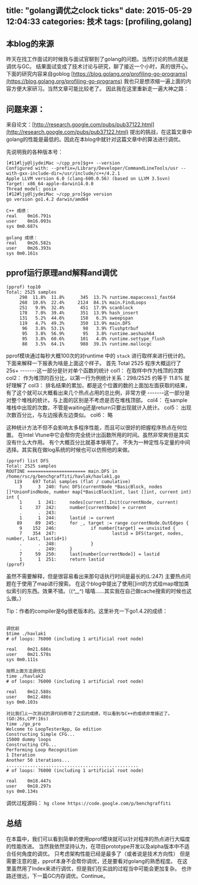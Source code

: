 title: "golang调优之clock ticks"
date: 2015-05-29 12:04:33
categories: 技术
tags: [profiling,golang] 
---

## 本blog的来源

昨天在找工作面试的时候我与面试官聊到了golang的问题。当然讨论的热点就是调优与GC。
结果面试变成了技术讨论与研究，聊了接近一个小时，真的很开心。
下面的研究内容来自goblog [https://blog.golang.org/profiling-go-programs](https://blog.golang.org/profiling-go-programs)
我也只是想浓缩一遍上面的内容方便大家研习。当然文章可能比较老了。
因此我在这里重新走一遍大神之路：

## 问题来源：

来自论文：[http://research.google.com/pubs/pub37122.html](http://research.google.com/pubs/pub37122.html)
提出的挑战，在这篇文章中golang的性能是最低的。因此在本blog中就针对这篇文章中的算法进行调优。

先说明我的各种版本号：

```
[#11#ljy@ljydeiMac ~/cpp_pro]$g++ --version
Configured with: --prefix=/Library/Developer/CommandLineTools/usr --with-gxx-include-dir=/usr/include/c++/4.2.1
Apple LLVM version 6.0 (clang-600.0.56) (based on LLVM 3.5svn)
Target: x86_64-apple-darwin14.0.0
Thread model: posix
[#12#ljy@ljydeiMac ~/cpp_pro]$go version
go version go1.4.2 darwin/amd64

C++ 成绩：
real	0m16.791s
user	0m16.093s
sys	0m0.687s

golang 成绩：
real	0m26.582s
user	0m26.393s
sys	0m0.161s
```

## pprof运行原理and解释and调优

```
(pprof) top10
Total: 2525 samples
     298  11.8%  11.8%      345  13.7% runtime.mapaccess1_fast64
     268  10.6%  22.4%     2124  84.1% main.FindLoops
     251   9.9%  32.4%      451  17.9% scanblock
     178   7.0%  39.4%      351  13.9% hash_insert
     131   5.2%  44.6%      158   6.3% sweepspan
     119   4.7%  49.3%      350  13.9% main.DFS
      96   3.8%  53.1%       98   3.9% flushptrbuf
      95   3.8%  56.9%       95   3.8% runtime.aeshash64
      95   3.8%  60.6%      101   4.0% runtime.settype_flush
      88   3.5%  64.1%      988  39.1% runtime.mallocgc
```
pprof模块通过每秒大概100次的对runtime 中的 `stack` 进行取样来进行统计的。下面来解释一下报表为啥是上面这个样子。
首先 Total 2525 程序大概运行了25s+
-------这一部分是针对单个函数的统计
col1： 在取样中作为栈顶的次数
col2： 作为堆顶的百分比，以第一行为例统计关系：298/2525 约等于 11.8% 就好理解了
col3： 排名结果的累加，都是这个位置的数的上面加左面获取的结果，有了这个就可以大概看出来几个热点占用的总比例，非常方便
-------这一部分是对整个堆栈的统计。与上面的区别是不考虑是否在堆栈顶部。
col4： 在sample堆栈中出现的次数，不管是waiting还是return只要出现就计入统计。
col5： 出现次数百分比，与左边报表左边类似。
col6： 略

这种统计方法不但不会影响太多程序性能，而且可以很好的把握程序热点在何位置。
在Intel Vtune中它会帮你完全统计出函数所用的时间。虽然非常爽但是其实没有什么大作用。
有个大概百分比就基本够用了。
不失为一种定性与定量的中间选择。其实我在做log系统的时候也可以仿照他的来做。

```
(pprof) list DFS
Total: 2525 samples
ROUTINE ====================== main.DFS in /home/rsc/g/benchgraffiti/havlak/havlak1.go
   119    697 Total samples (flat / cumulative)
     3      3  240: func DFS(currentNode *BasicBlock, nodes []*UnionFindNode, number map[*BasicBlock]int, last []int, current int) int {
     1      1  241:     nodes[current].Init(currentNode, current)
     1     37  242:     number[currentNode] = current
     .      .  243:
     1      1  244:     lastid := current
    89     89  245:     for _, target := range currentNode.OutEdges {
     9    152  246:             if number[target] == unvisited {
     7    354  247:                     lastid = DFS(target, nodes, number, last, lastid+1)
     .      .  248:             }
     .      .  249:     }
     7     59  250:     last[number[currentNode]] = lastid
     1      1  251:     return lastid
(pprof)
```

虽然不需要解释，但是很容易看出来那句话执行时间是最长的(L:247)
主要热点问题在于使用了map进行搜索。
在这个blog中提出了使用[]int的方式给map增加类似索引的东西。效果不错。（(*^__^*) 嘻嘻……其实我在自己做cache搜索的时候也这么做。）

Tip：作者的compiler是6g很老版本的。这里补充一下go1.4.2的成绩：
```

调优前
$time ./havlak1
# of loops: 76000 (including 1 artificial root node)

real	0m21.686s
user	0m21.578s
sys	0m0.111s

按照上面方法调优后
time ./havlak2
# of loops: 76000 (including 1 artificial root node)

real	0m12.588s
user	0m12.486s
sys	0m0.103s

对比我们上一次测试的源代码修改了之后的成绩，可以看到与C++的成绩非常接近了。(GO:26s,CPP:16s)
time ./go_pro
Welcome to LoopTesterApp, Go edition
Constructing Simple CFG...
15000 dummy loops
Constructing CFG...
Performing Loop Recognition
1 Iteration
Another 50 iterations...
..................................................
# of loops: 76000 (including 1 artificial root node)

real	0m18.447s
user	0m18.297s
sys	0m0.134s
```

调优过程源码：
`hg clone https://code.google.com/p/benchgraffiti`

## 总结

在本篇中，我们可以看到简单的使用pprof模块就可以针对程序的热点进行大幅度的性能改进。
当然我依然坚持认为，在项目prototype开发以及alpha版本中不适合任何角度的调优。
只考虑架构性能已经是最多了（或者说是技术方向性）
但是需要注意的是，pprof本身不会帮你调优，还是要看对golang的熟悉程度。
在这里虽然用了Index来进行调优，但是我们在实战的过程当中可能会更加复杂。
也许路还很远，下一篇GC内存调优。Continue。